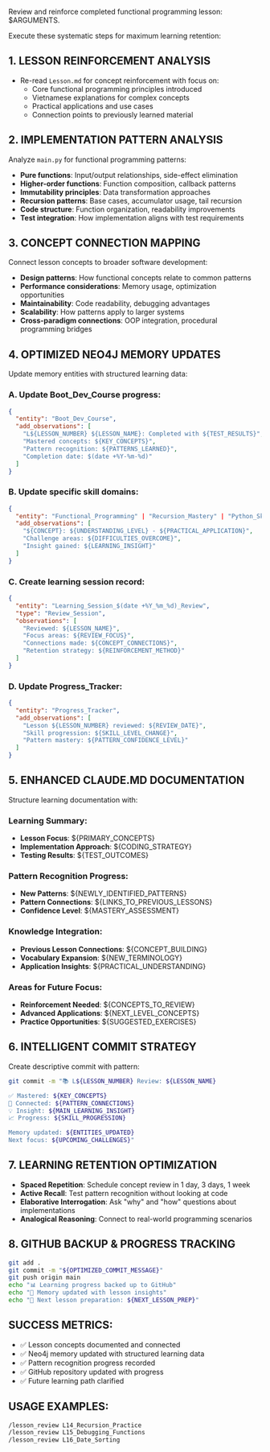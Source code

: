Review and reinforce completed functional programming lesson: $ARGUMENTS.

Execute these systematic steps for maximum learning retention:

## 1. LESSON REINFORCEMENT ANALYSIS
- Re-read `Lesson.md` for concept reinforcement with focus on:
  * Core functional programming principles introduced
  * Vietnamese explanations for complex concepts
  * Practical applications and use cases
  * Connection points to previously learned material

## 2. IMPLEMENTATION PATTERN ANALYSIS
Analyze `main.py` for functional programming patterns:
- **Pure functions**: Input/output relationships, side-effect elimination
- **Higher-order functions**: Function composition, callback patterns
- **Immutability principles**: Data transformation approaches
- **Recursion patterns**: Base cases, accumulator usage, tail recursion
- **Code structure**: Function organization, readability improvements
- **Test integration**: How implementation aligns with test requirements

## 3. CONCEPT CONNECTION MAPPING
Connect lesson concepts to broader software development:
- **Design patterns**: How functional concepts relate to common patterns
- **Performance considerations**: Memory usage, optimization opportunities
- **Maintainability**: Code readability, debugging advantages
- **Scalability**: How patterns apply to larger systems
- **Cross-paradigm connections**: OOP integration, procedural programming bridges

## 4. OPTIMIZED NEO4J MEMORY UPDATES
Update memory entities with structured learning data:

### A. Update Boot_Dev_Course progress:
```json
{
  "entity": "Boot_Dev_Course",
  "add_observations": [
    "L${LESSON_NUMBER} ${LESSON_NAME}: Completed with ${TEST_RESULTS}",
    "Mastered concepts: ${KEY_CONCEPTS}",
    "Pattern recognition: ${PATTERNS_LEARNED}",
    "Completion date: $(date +%Y-%m-%d)"
  ]
}
```

### B. Update specific skill domains:
```json
{
  "entity": "Functional_Programming" | "Recursion_Mastery" | "Python_Skills",
  "add_observations": [
    "${CONCEPT}: ${UNDERSTANDING_LEVEL} - ${PRACTICAL_APPLICATION}",
    "Challenge areas: ${DIFFICULTIES_OVERCOME}",
    "Insight gained: ${LEARNING_INSIGHT}"
  ]
}
```

### C. Create learning session record:
```json
{
  "entity": "Learning_Session_$(date +%Y_%m_%d)_Review",
  "type": "Review_Session",
  "observations": [
    "Reviewed: ${LESSON_NAME}",
    "Focus areas: ${REVIEW_FOCUS}",
    "Connections made: ${CONCEPT_CONNECTIONS}",
    "Retention strategy: ${REINFORCEMENT_METHOD}"
  ]
}
```

### D. Update Progress_Tracker:
```json
{
  "entity": "Progress_Tracker",
  "add_observations": [
    "Lesson ${LESSON_NUMBER} reviewed: ${REVIEW_DATE}",
    "Skill progression: ${SKILL_LEVEL_CHANGE}",
    "Pattern mastery: ${PATTERN_CONFIDENCE_LEVEL}"
  ]
}
```

## 5. ENHANCED CLAUDE.MD DOCUMENTATION
Structure learning documentation with:

### Learning Summary:
- **Lesson Focus**: ${PRIMARY_CONCEPTS}
- **Implementation Approach**: ${CODING_STRATEGY}
- **Testing Results**: ${TEST_OUTCOMES}

### Pattern Recognition Progress:
- **New Patterns**: ${NEWLY_IDENTIFIED_PATTERNS}
- **Pattern Connections**: ${LINKS_TO_PREVIOUS_LESSONS}
- **Confidence Level**: ${MASTERY_ASSESSMENT}

### Knowledge Integration:
- **Previous Lesson Connections**: ${CONCEPT_BUILDING}
- **Vocabulary Expansion**: ${NEW_TERMINOLOGY}
- **Application Insights**: ${PRACTICAL_UNDERSTANDING}

### Areas for Future Focus:
- **Reinforcement Needed**: ${CONCEPTS_TO_REVIEW}
- **Advanced Applications**: ${NEXT_LEVEL_CONCEPTS}
- **Practice Opportunities**: ${SUGGESTED_EXERCISES}

## 6. INTELLIGENT COMMIT STRATEGY
Create descriptive commit with pattern:
```bash
git commit -m "📚 L${LESSON_NUMBER} Review: ${LESSON_NAME}

✅ Mastered: ${KEY_CONCEPTS}
🔗 Connected: ${PATTERN_CONNECTIONS} 
💡 Insight: ${MAIN_LEARNING_INSIGHT}
📈 Progress: ${SKILL_PROGRESSION}

Memory updated: ${ENTITIES_UPDATED}
Next focus: ${UPCOMING_CHALLENGES}"
```

## 7. LEARNING RETENTION OPTIMIZATION
- **Spaced Repetition**: Schedule concept review in 1 day, 3 days, 1 week
- **Active Recall**: Test pattern recognition without looking at code
- **Elaborative Interrogation**: Ask "why" and "how" questions about implementations
- **Analogical Reasoning**: Connect to real-world programming scenarios

## 8. GITHUB BACKUP & PROGRESS TRACKING
```bash
git add .
git commit -m "${OPTIMIZED_COMMIT_MESSAGE}"
git push origin main
echo "📊 Learning progress backed up to GitHub"
echo "🧠 Memory updated with lesson insights"
echo "🎯 Next lesson preparation: ${NEXT_LESSON_PREP}"
```

## SUCCESS METRICS:
- ✅ Lesson concepts documented and connected
- ✅ Neo4j memory updated with structured learning data
- ✅ Pattern recognition progress recorded
- ✅ GitHub repository updated with progress
- ✅ Future learning path clarified

## USAGE EXAMPLES:
```bash
/lesson_review L14_Recursion_Practice
/lesson_review L15_Debugging_Functions  
/lesson_review L16_Date_Sorting
